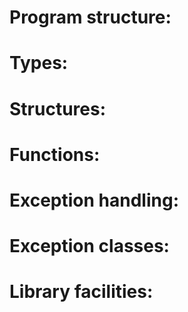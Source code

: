 # Program structure:

# Types:

# Structures:

# Functions:

# Exception handling:

# Exception classes:

# Library facilities:

